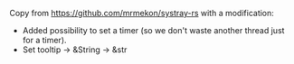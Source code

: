 Copy from https://github.com/mrmekon/systray-rs with a modification:

 * Added possibility to set a timer (so we don't waste another thread just for a timer).
 * Set tooltip -> &String -> &str